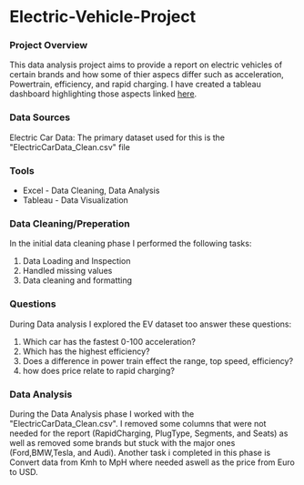 # Electric-Vehicle-Project

### Project Overview

This data analysis project aims to provide a report on electric vehicles of certain brands and how some of thier aspecs differ such as acceleration, Powertrain, efficiency, and rapid charging. I have created a tableau dashboard highlighting those aspects linked [here](https://public.tableau.com/app/profile/jayden.lopez3180/viz/EVDashboard_17103865270040/Dashboard1).

### Data Sources

Electric Car Data: The primary dataset used for this is the "ElectricCarData_Clean.csv" file

### Tools

- Excel - Data Cleaning, Data Analysis
- Tableau - Data Visualization


### Data Cleaning/Preperation

In the initial data cleaning phase I performed the following tasks:
  1. Data Loading and Inspection
  2. Handled missing values
  3. Data cleaning and formatting

### Questions

During Data analysis I explored the EV dataset too answer these questions:
  1. Which car has the fastest 0-100 acceleration?
  2. Which has the highest efficiency?
  3. Does a difference in power train effect the range, top speed, efficiency?
  4. how does price relate to rapid charging?

### Data Analysis

During the Data Analysis phase I worked with the "ElectricCarData_Clean.csv". I removed some columns that were not needed for the report (RapidCharging, PlugType, Segments, and Seats) as well as removed some brands but stuck with the major ones (Ford,BMW,Tesla, and Audi). Another task i completed in this phase is Convert data from Kmh to MpH where needed aswell as the price from Euro to USD. 
